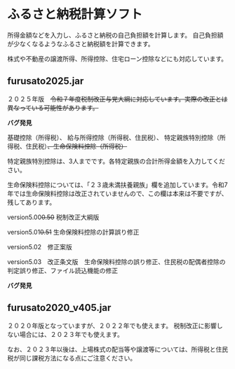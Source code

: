 # ふるさと納税計算ソフト
所得金額などを入力し、ふるさと納税の自己負担額を計算します。
自己負担額が少なくなるようなふるさと納税額を計算できます。

株式や不動産の譲渡所得、所得控除、住宅ローン控除などにも対応しています。

## furusato2025.jar

２０２５年版　~~令和７年度税制改正与党大綱に対応しています。実際の改正とは異なっている可能性があります。~~

**バグ発見**

 基礎控除（所得税）、 給与所得控除（所得税、住民税）、 特定親族特別控除（所得税、住民税）~~、生命保険料控除（所得税）~~

 特定親族特別控除は、3人までです。各特定親族の合計所得金額を入力してください。

 生命保険料控除については、「２３歳未満扶養親族」欄を追加しています。令和7年では生命保険料控除は改正されていませんので、この欄は本来は不要ですが、残してあります。

version5.00~~0.50~~ 税制改正大綱版

version5.01~~0.51~~ 生命保険料控除の計算誤り修正

version5.02　修正案版

version5.03　改正条文版　生命保険料控除の誤り修正、住民税の配偶者控除の判定誤り修正、ファイル読込機能の修正

**バグ発見**

## furusato2020_v405.jar

２０２０年版となっていますが、２０２２年でも使えます。
税制改正に影響しない場合には、２０２３年でも使えます。

なお、２０２３年以後は、上場株式の配当等や譲渡等については、所得税と住民税が同じ課税方法になる点にご注意ください。

